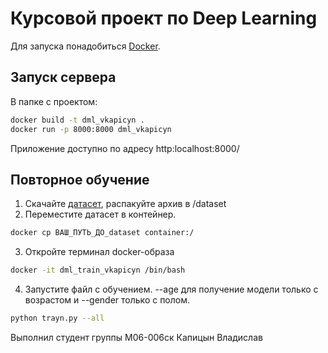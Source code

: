 # Курсовой проект по Deep Learning 

Для запуска понадобиться [Docker](https://docker.com.).

## Запуск сервера
В папке с проектом: 
```sh
docker build -t dml_vkapicyn .
docker run -p 8000:8000 dml_vkapicyn
```
Приложение доступно по адресу http:localhost:8000/

## Повторное обучение

1. Скачайте [датасет](https://www.kaggle.com/ttungl/adience-benchmark-gender-and-age-classification/download), распакуйте архив в /dataset
2. Переместите датасет в контейнер.
```sh
docker cp ВАШ_ПУТЬ_ДО_dataset container:/
```
3. Откройте терминал docker-образа
```sh
docker -it dml_train_vkapicyn /bin/bash
```
4. Запустите файл с обучением. --age для получение модели только с возрастом и --gender только с полом.
```sh
python trayn.py --all
```

Выполнил студент группы М06-006ск
Капицын Владислав